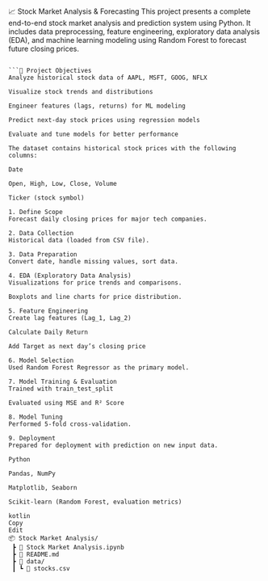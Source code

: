 📈 Stock Market Analysis & Forecasting
This project presents a complete end-to-end stock market analysis and prediction system using Python. It includes data preprocessing, feature engineering, exploratory data analysis (EDA), and machine learning modeling using Random Forest to forecast future closing prices.
```

```🚀 Project Objectives
Analyze historical stock data of AAPL, MSFT, GOOG, NFLX

Visualize stock trends and distributions

Engineer features (lags, returns) for ML modeling

Predict next-day stock prices using regression models

Evaluate and tune models for better performance
```
```📁 Dataset
The dataset contains historical stock prices with the following columns:

Date

Open, High, Low, Close, Volume

Ticker (stock symbol)
```
```📊 Workflow Overview
1. Define Scope
Forecast daily closing prices for major tech companies.

2. Data Collection
Historical data (loaded from CSV file).

3. Data Preparation
Convert date, handle missing values, sort data.

4. EDA (Exploratory Data Analysis)
Visualizations for price trends and comparisons.

Boxplots and line charts for price distribution.

5. Feature Engineering
Create lag features (Lag_1, Lag_2)

Calculate Daily Return

Add Target as next day’s closing price

6. Model Selection
Used Random Forest Regressor as the primary model.

7. Model Training & Evaluation
Trained with train_test_split

Evaluated using MSE and R² Score

8. Model Tuning
Performed 5-fold cross-validation.

9. Deployment
Prepared for deployment with prediction on new input data.
```
```🛠 Technologies Used
Python

Pandas, NumPy

Matplotlib, Seaborn

Scikit-learn (Random Forest, evaluation metrics)
```
```📂 File Structure
kotlin
Copy
Edit
📦 Stock Market Analysis/
 ┣ 📄 Stock Market Analysis.ipynb
 ┣ 📄 README.md
 ┣ 📁 data/
 ┃ ┗ 📄 stocks.csv
```


